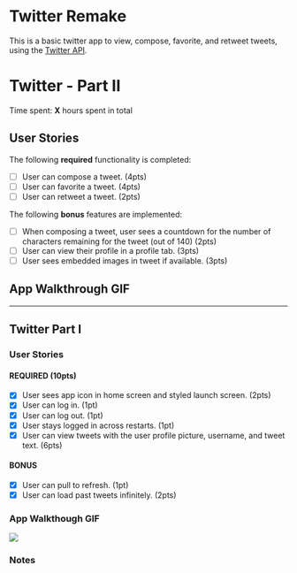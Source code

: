 # Twitter Remake

This is a basic twitter app to view, compose, favorite, and retweet tweets, using the [Twitter API](https://developer.twitter.com/en/docs).

# Twitter - Part II

Time spent: **X** hours spent in total

## User Stories

The following **required** functionality is completed:

- [ ] User can compose a tweet. (4pts)
- [ ] User can favorite a tweet. (4pts)
- [ ] User can retweet a tweet. (2pts)

The following **bonus** features are implemented:

- [ ] When composing a tweet, user sees a countdown for the number of characters remaining for the tweet (out of 140) (2pts)
- [ ] User can view their profile in a profile tab. (3pts)
- [ ] User sees embedded images in tweet if available. (3pts)

## App Walkthrough GIF
---

## Twitter Part I

### User Stories
#### REQUIRED (10pts)
- [X] User sees app icon in home screen and styled launch screen. (2pts)
- [X] User can log in. (1pt)
- [X] User can log out. (1pt)
- [X] User stays logged in across restarts. (1pt)
- [X] User can view tweets with the user profile picture, username, and tweet text. (6pts)

#### BONUS
- [X] User can pull to refresh. (1pt)
- [X] User can load past tweets infinitely. (2pts)

### App Walkthough GIF
![](twitter2.gif)

### Notes
